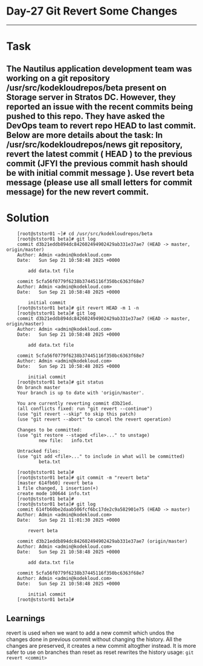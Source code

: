 # Day-27 Git Revert Some Changes
---
# Task
The Nautilus application development team was working on a git repository /usr/src/kodekloudrepos/beta present on Storage server in Stratos DC. However, they reported an issue with the recent commits being pushed to this repo. They have asked the DevOps team to revert repo HEAD to last commit. Below are more details about the task:
In /usr/src/kodekloudrepos/news git repository, revert the latest commit ( HEAD ) to the previous commit (JFYI the previous commit hash should be with initial commit message ).
Use revert beta message (please use all small letters for commit message) for the new revert commit.
---
# Solution
```
    [root@ststor01 ~]# cd /usr/src/kodekloudrepos/beta
    [root@ststor01 beta]# git log
    commit d3b21eddb894dc842602494902429ab331e37ae7 (HEAD -> master, origin/master)
    Author: Admin <admin@kodekloud.com>
    Date:   Sun Sep 21 10:58:48 2025 +0000

        add data.txt file

    commit 5cfa56f0779f6238b37445116f350bc6363f68e7
    Author: Admin <admin@kodekloud.com>
    Date:   Sun Sep 21 10:58:48 2025 +0000

        initial commit
    [root@ststor01 beta]# git revert HEAD -m 1 -n
    [root@ststor01 beta]# git log
    commit d3b21eddb894dc842602494902429ab331e37ae7 (HEAD -> master, origin/master)
    Author: Admin <admin@kodekloud.com>
    Date:   Sun Sep 21 10:58:48 2025 +0000

        add data.txt file

    commit 5cfa56f0779f6238b37445116f350bc6363f68e7
    Author: Admin <admin@kodekloud.com>
    Date:   Sun Sep 21 10:58:48 2025 +0000

        initial commit
    [root@ststor01 beta]# git status
    On branch master
    Your branch is up to date with 'origin/master'.

    You are currently reverting commit d3b21ed.
    (all conflicts fixed: run "git revert --continue")
    (use "git revert --skip" to skip this patch)
    (use "git revert --abort" to cancel the revert operation)

    Changes to be committed:
    (use "git restore --staged <file>..." to unstage)
            new file:   info.txt

    Untracked files:
    (use "git add <file>..." to include in what will be committed)
            beta.txt

    [root@ststor01 beta]# 
    [root@ststor01 beta]# git commit -m "revert beta"
    [master 614fb60] revert beta
    1 file changed, 1 insertion(+)
    create mode 100644 info.txt
    [root@ststor01 beta]# 
    [root@ststor01 beta]# git log
    commit 614fb60be2daab506fcf6bc17de2c9a582901e75 (HEAD -> master)
    Author: Admin <admin@kodekloud.com>
    Date:   Sun Sep 21 11:01:30 2025 +0000

        revert beta

    commit d3b21eddb894dc842602494902429ab331e37ae7 (origin/master)
    Author: Admin <admin@kodekloud.com>
    Date:   Sun Sep 21 10:58:48 2025 +0000

        add data.txt file

    commit 5cfa56f0779f6238b37445116f350bc6363f68e7
    Author: Admin <admin@kodekloud.com>
    Date:   Sun Sep 21 10:58:48 2025 +0000

        initial commit
    [root@ststor01 beta]# 
```

## Learnings
revert is used when we want to add a new commit which undos the changes done in previous commit without changing the history. 
All the changes are preserved, it creates a new commit altogther instead.
It is more safer to use on branches than reset as reset rewrites the history
usage: `git revert <commit>` 